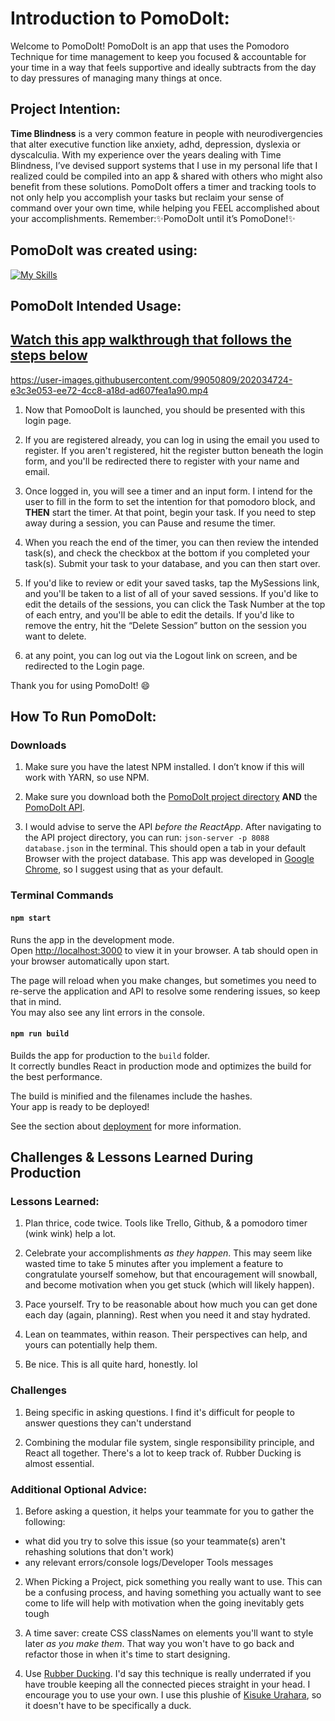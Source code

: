 <!--
*todo: use the links for the rubber ducking section
todo: proofread (copy and paste into google doc, and it will do this for you)
todo: include pictures of the website)
 -->
# Introduction to PomoDoIt:
 
Welcome to PomoDoIt! PomoDoIt is an app that uses the Pomodoro Technique for time management to keep you focused & accountable for your time in a way that feels supportive and ideally subtracts from the day to day pressures of managing many things at once.
 
## Project Intention:
**Time Blindness** is a very common feature in people with neurodivergencies that alter executive function like anxiety, adhd, depression, dyslexia or dyscalculia. With my experience over the years dealing with Time Blindness, I’ve devised support systems that I use in my personal life that I realized could be compiled into an app & shared with others who might also benefit from these solutions. PomoDoIt offers a timer and tracking tools to not only help you accomplish your tasks but reclaim your sense of command over your own time, while helping you FEEL accomplished about your accomplishments.
Remember:✨PomoDoIt until it’s PomoDone!✨
 
 
## PomoDoIt was created using:
[![My Skills](https://skillicons.dev/icons?i=html,css,js,git,github,nodejs,react,jquery,figma,vscode&theme=light)](https://skillicons.dev)
  
## PomoDoIt Intended Usage:
## **[Watch this app walkthrough that follows the steps below](https://www.youtube.com/watch?v=1DSOPkE4Cng)**


https://user-images.githubusercontent.com/99050809/202034724-e3c3e053-ee72-4cc8-a18d-ad607fea1a90.mp4


1. Now that PomooDoIt is launched, you should be presented with this login page.
 
2. If you are registered already, you can log in using the email you used to register. If you aren't registered, hit the register button beneath the login form, and you'll be redirected there to register with your name and email.
 
3. Once logged in, you will see a timer and an input form. I intend for the user to fill in the form to set the intention for that pomodoro block, and **THEN** start the timer. At that point, begin your task. If you need to step away during a session, you can Pause and resume the timer.
 
 4. When you reach the end of the timer, you can then review the intended task(s), and check the checkbox at the bottom if you completed your task(s). Submit your task to your database, and you can then start over.
 
 5. If you'd like to review or edit your saved tasks, tap the MySessions link, and you'll be taken to a list of all of your saved sessions. If you'd like to edit the details of the sessions, you can click the Task Number at the top of each entry, and you'll be able to edit the details. If you'd like to remove the entry, hit the “Delete Session” button on the session you want to delete.
 
6. at any point, you can log out via the Logout link on screen, and be redirected to the Login page.
 
Thank you for using PomoDoIt! :smile:
 
## How To Run PomoDoIt:
 
<!--
todo: create correct steps to serve.
todo: make sure to
^ASSUMING YOU HAVE THE npm INSTALLED: serve the API first, then the NPM start
 -->
 
### Downloads
1. Make sure you have the latest NPM installed. I don’t know if this will work with YARN, so use NPM.
 
2. Make sure you download both the [PomoDoIt project directory](https://github.com/yungreg/pomodoit-app) **AND** the [PomoDoIt API](https://github.com/yungreg/pomodoit-api).
 
3. I would advise to serve the API *before the ReactApp*. After navigating to the API project directory, you can run: `json-server -p 8088 database.json` in the terminal. This should open a tab in your default Browser with the project database. This app was developed in [Google Chrome](https://www.google.com/chrome/), so I suggest using that as your default.
 
### Terminal Commands
#### `npm start`
 
Runs the app in the development mode.\
Open [http://localhost:3000](http://localhost:3000) to view it in your browser. A tab should open in your browser automatically upon start.
 
The page will reload when you make changes, but sometimes you need to re-serve the application and API to resolve some rendering issues, so keep that in mind.\
You may also see any lint errors in the console.
 
#### `npm run build`
 
Builds the app for production to the `build` folder.\
It correctly bundles React in production mode and optimizes the build for the best performance.
 
The build is minified and the filenames include the hashes.\
Your app is ready to be deployed!
 
See the section about [deployment](https://facebook.github.io/create-react-app/docs/deployment) for more information.
  
 
## Challenges & Lessons Learned During Production  
 
### Lessons Learned:
1. Plan thrice, code twice. Tools like Trello, Github, & a pomodoro timer (wink wink) help a lot.
 
2. Celebrate your accomplishments *as they happen*. This may seem like wasted time to take 5 minutes after you implement a feature to congratulate yourself somehow, but that encouragement will snowball, and become motivation when you get stuck (which will likely happen).
 
3. Pace yourself. Try to be reasonable about how much you can get done each day (again, planning). Rest when you need it and stay hydrated.
 
4. Lean on teammates, within reason. Their perspectives can help, and yours can potentially help them.

5. Be nice. This is all quite hard, honestly. lol
 
### Challenges
1. Being specific in asking questions. I find it's difficult for people to answer questions they can't understand
 
2. Combining the modular file system, single responsibility principle, and React all together. There's a lot to keep track of.
Rubber Ducking is almost essential.  
 
### Additional Optional Advice:
1. Before asking a question, it helps your teammate for you to gather the following:
- what did you try to solve this issue (so your teammate(s) aren't rehashing solutions that don't work)
- any relevant errors/console logs/Developer Tools messages
 
2. When Picking a Project, pick something you really want to use. This can be a confusing process, and having something you actually want to see come to life will help with motivation when the going inevitably gets tough
 
3. A time saver: create CSS classNames on elements you'll want to style later *as you make them*. That way you won't have to go back and refactor those in when it's time to start designing.
 
4. Use [Rubber Ducking](https://rubberduckdebugging.com/). I'd say this technique is really underrated if you have trouble keeping all the connected pieces straight in your head. I encourage you to use your own. I use this plushie of [Kisuke Urahara](https://www.entertainmentearth.com/product/bleach-kisuke-plush/gn6978), so it doesn't have to be specifically a duck.
 
 
 
 

